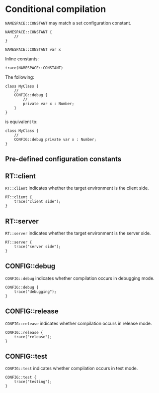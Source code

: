 # Conditional compilation

`NAMESPACE::CONSTANT` may match a set configuration constant.

```
NAMESPACE::CONSTANT {
    //
}

NAMESPACE::CONSTANT var x
```

Inline constants:

```
trace(NAMESPACE::CONSTANT)
```

The following:

```
class MyClass {
    //
    CONFIG::debug {
        //
        private var x : Number;
    }
}
```

is equivalent to:

```
class MyClass {
    //
    CONFIG::debug private var x : Number;
}
```

## Pre-defined configuration constants

## RT::client

`RT::client` indicates whether the target environment is the client side.

```
RT::client {
    trace("client side");
}
```

## RT::server

`RT::server` indicates whether the target environment is the server side.

```
RT::server {
    trace("server side");
}
```

## CONFIG::debug

`CONFIG::debug` indicates whether compilation occurs in debugging mode.

```
CONFIG::debug {
    trace("debugging");
}
```

## CONFIG::release

`CONFIG::release` indicates whether compilation occurs in release mode.

```
CONFIG::release {
    trace("release");
}
```

## CONFIG::test

`CONFIG::test` indicates whether compilation occurs in test mode.

```
CONFIG::test {
    trace("testing");
}
```